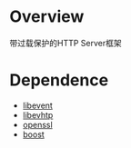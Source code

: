 # Overview
带过载保护的HTTP Server框架

# Dependence
* [libevent](http://libevent.org/) 
* [libevhtp](https://github.com/criticalstack/libevhtp)
* [openssl](https://www.openssl.org/)
* [boost](http://www.boost.org/)
